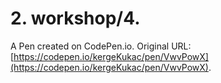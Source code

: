 # 2. workshop/4.

A Pen created on CodePen.io. Original URL: [https://codepen.io/kergeKukac/pen/VwvPowX](https://codepen.io/kergeKukac/pen/VwvPowX).


